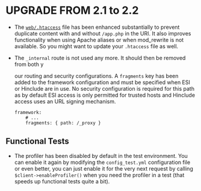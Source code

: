 UPGRADE FROM 2.1 to 2.2
=======================

 * The [`web/.htaccess`](https://github.com/symfony/symfony-standard/blob/2.2/web/.htaccess)
   file has been enhanced substantially to prevent duplicate content with and
   without `/app.php` in the URI. It also improves functionality when using
   Apache aliases or when mod_rewrite is not available. So you might want to
   update your `.htaccess` file as well.

 * The ``_internal`` route is not used any more. It should then be removed
   from both y
   
   
   
   our routing and security configurations. A ``fragments`` key has
   been added to the framework configuration and must be specified when ESI or
   Hinclude are in use. No security configuration is required for this path as
   by default ESI access is only permitted for trusted hosts and Hinclude
   access uses an URL signing mechanism.

   ```
   framework:
       # ...
       fragments: { path: /_proxy }
   ```

Functional Tests
----------------

 * The profiler has been disabled by default in the test environment. You can
   enable it again by modifying the ``config_test.yml`` configuration file or
   even better, you can just enable it for the very next request by calling
   ``$client->enableProfiler()`` when you need the profiler in a test (that
   speeds up functional tests quite a bit).

